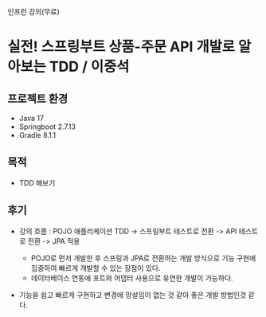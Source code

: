 인프런 강의(무료)
# 실전! 스프링부트 상품-주문 API 개발로 알아보는 TDD / 이중석

## 프로젝트 환경
- Java 17
- Springboot 2.7.13
- Gradle 8.1.1

## 목적
- TDD 해보기

## 후기
- 강의 흐름 : POJO 애플리케이션 TDD -> 스프링부트 테스트로 전환 -> API 테스트로 전환 -> JPA 적용
    - POJO로 먼저 개발한 후 스프링과 JPA로 전환하는 개발 방식으로 기능 구현에 집중하여 빠르게 개발할 수 있는 장점이 있다.
    - 데이터베이스 연동에 포트와 어댑터 사용으로 유연한 개발이 가능하다.

- 기능을 쉽고 빠르게 구현하고 변경에 망설임이 없는 것 같아 좋은 개발 방법인것 같다.
